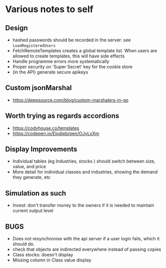 # Various notes to self

## Design
* hashed passwords should be recorded in the server: see `LoadRegisteredUsers`
* FetchRemoteTemplates creates a global template list. When users are allowed to create templates, this will have side effects
* Handle programme errors more systematically
* Proper security on 'Super Secret' key for the cookie store
* (in the API) generate secure apikeys

## Custom jsonMarshal
* https://deepsource.com/blog/custom-marshalers-in-go

## Worth trying as regards accordions
* https://codyhouse.co/templates
* https://codepen.io/Elodieb/pen/OJyLxXm

## Display Improvements
* Individual tables (eg Industries, stocks ) should switch between size, value, and price
* More detail for individual classes and industries, showing the demand they generate, etc

## Simulation as such
* Invest: don't transfer money to the owners if it is needed to maintain current output level

## BUGS
* Does not resynchronise with the api server if a user login fails, which it should do.  
* check that objects are indirected everywhere instead of passing copies
* Class stocks: doesn't display
* Missing column in Class value display

